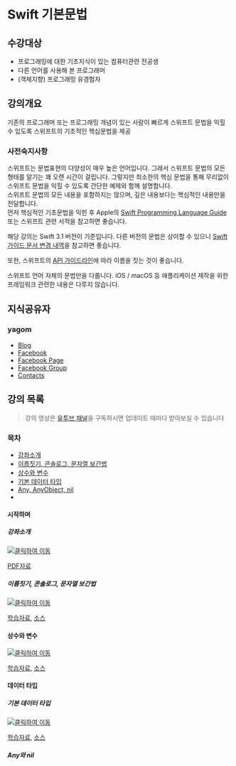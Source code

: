 # Swift 기본문법  

## 수강대상
* 프로그래밍에 대한 기초지식이 있는 컴퓨터관련 전공생
* 다른 언어를 사용해 본 프로그래머
* (객체지향) 프로그래밍 유경험자

## 강의개요
기존의 프로그래머 또는 프로그래밍 개념이 있는 사람이 빠르게 스위프트 문법을 익힐 수 있도록 스위프트의 기초적인 핵심문법을 제공

### 사전숙지사항
스위프트는 문법표현의 다양성이 매우 높은 언어입니다. 그래서 스위프트 문법의 모든 형태를 알기는 꽤 오랜 시간이 걸립니다. 그렇지만 최소한의 핵심 문법을 통해 무리없이 스위프트 문법을 익힐 수 있도록 간단한 예제와 함께 설명합니다.   
스위프트 문법의 모든 내용을 포함하지는 않으며, 깊은 내용보다는 핵심적인 내용만을 전달합니다.   
먼저 핵심적인 기초문법을 익힌 후 Apple의 [Swift Programming Language Guide](https://developer.apple.com/library/content/documentation/Swift/Conceptual/Swift_Programming_Language/TheBasics.html) 또는 스위프트 관련 서적을 참고하면 좋습니다.

해당 강의는 Swift 3.1 버전이 기준입니다.
다른 버전의 문법은 상이할 수 있으니 [Swift 가이드 문서 변경 내역](https://developer.apple.com/library/content/documentation/Swift/Conceptual/Swift_Programming_Language/RevisionHistory.html)을 참고하면 좋습니다.

또한, 스위프트의 [API 가이드라인](https://swift.org/documentation/api-design-guidelines/)에 따라 이름을 짓는 것이 좋습니다.

스위프트 언어 자체의 문법만을 다룹니다. iOS / macOS 등 애플리케이션 제작을 위한 프레임워크 관련한 내용은 다루지 않습니다.

## 지식공유자

### yagom  

* [Blog](http://blog.yagom.net)
* [Facebook](https://fb.com/yagomsoft)
* [Facebook Page](https://fb.com/yagompage)
* [Facebook Group](https://fb.com/groups/yagom)
* [Contacts](https://yagom.github.io/contacts)

## 강의 목록

> 강의 영상은 [유투브 채널](https://www.youtube.com/channel/UCkwWWEv3C-3ToeO57r5LCHQ)을 구독하시면 업데이트 때마다 받아보실 수 있습니다

### 목차

* [강좌소개](#시작하며)
* [이름짓기, 콘솔로그, 문자열 보간법](#시작하며)
* [상수와 변수](#상수와-변수)
* [기본 데이터 타입](#기본-데이터-타입)
* [Any, AnyObject, nil](#Any와-nil)
* 



#### 시작하며
##### 강좌소개

[![클릭하여 이동](http://img.youtube.com/vi/y_hbpNQat4o/0.jpg)](http://www.youtube.com/watch?v=y_hbpNQat4o "introduction")

[PDF자료](https://github.com/yagom/swift_basic/raw/master/contents/00_introduction.pdf)

##### 이름짓기, 콘솔로그, 문자열 보간법

[![클릭하여 이동](http://img.youtube.com/vi/8Xe_fr_WRgc/0.jpg)](http://www.youtube.com/watch?v=8Xe_fr_WRgc "console_log")

[학습자료](https://github.com/yagom/swift_basic/raw/master/contents/00_console_log/README.md), 
[소스](https://github.com/yagom/swift_basic/raw/master/contents/00_console_log/console_log.swift)

#### 상수와 변수
[![클릭하여 이동](http://img.youtube.com/vi/umgxytoUdsE/0.jpg)](http://www.youtube.com/watch?v=umgxytoUdsE "let_var")

[학습자료](https://github.com/yagom/swift_basic/raw/master/contents/01_ㅣlet_var/README.md), 
[소스](https://github.com/yagom/swift_basic/raw/master/contents/01_let_var/let_var.swift)

#### 데이터 타입

##### 기본 데이터 타입
[![클릭하여 이동](http://img.youtube.com/vi/3qu7gpzE9IE/0.jpg)](http://www.youtube.com/watch?v=3qu7gpzE9IE "data_types")

[학습자료](https://github.com/yagom/swift_basic/raw/master/contents/02_data_types/README.md), 
[소스](https://github.com/yagom/swift_basic/raw/master/contents/02_data_types/data_types.swift)

##### Any와 nil









